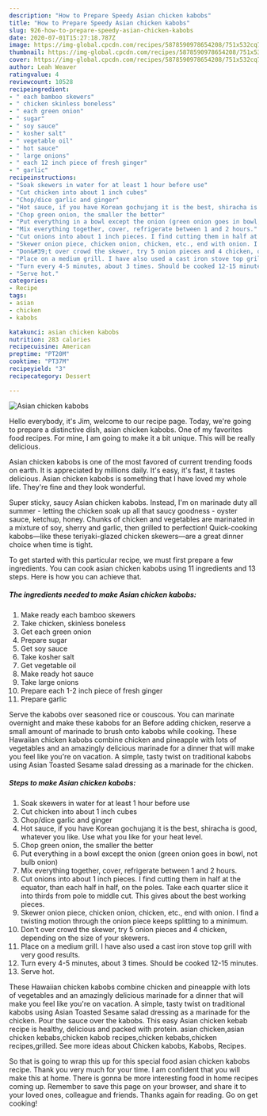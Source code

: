 ```yaml
---
description: "How to Prepare Speedy Asian chicken kabobs"
title: "How to Prepare Speedy Asian chicken kabobs"
slug: 926-how-to-prepare-speedy-asian-chicken-kabobs
date: 2020-07-01T15:27:18.787Z
image: https://img-global.cpcdn.com/recipes/5878590978654208/751x532cq70/asian-chicken-kabobs-recipe-main-photo.jpg
thumbnail: https://img-global.cpcdn.com/recipes/5878590978654208/751x532cq70/asian-chicken-kabobs-recipe-main-photo.jpg
cover: https://img-global.cpcdn.com/recipes/5878590978654208/751x532cq70/asian-chicken-kabobs-recipe-main-photo.jpg
author: Leah Weaver
ratingvalue: 4
reviewcount: 10528
recipeingredient:
- " each bamboo skewers"
- " chicken skinless boneless"
- " each green onion"
- " sugar"
- " soy sauce"
- " kosher salt"
- " vegetable oil"
- " hot sauce"
- " large onions"
- " each 12 inch piece of fresh ginger"
- " garlic"
recipeinstructions:
- "Soak skewers in water for at least 1 hour before use"
- "Cut chicken into about 1 inch cubes"
- "Chop/dice garlic and ginger"
- "Hot sauce, if you have Korean gochujang it is the best, shiracha is good, whatever you like. Use what you like for your heat level."
- "Chop green onion, the smaller the better"
- "Put everything in a bowl except the onion (green onion goes in bowl, not bulb onion)"
- "Mix everything together, cover, refrigerate between 1 and 2 hours."
- "Cut onions into about 1 inch pieces. I find cutting them in half at the equator, than each half in half, on the poles. Take each quarter slice it into thirds from pole to middle cut. This gives about the best working pieces."
- "Skewer onion piece, chicken onion, chicken, etc., end with onion. I find a twisting motion through the onion piece keeps splitting to a minimum."
- "Don&#39;t over crowd the skewer, try 5 onion pieces and 4 chicken, depending on the size of your skewers."
- "Place on a medium grill. I have also used a cast iron stove top grill with very good results."
- "Turn every 4-5 minutes, about 3 times. Should be cooked 12-15 minutes."
- "Serve hot."
categories:
- Recipe
tags:
- asian
- chicken
- kabobs

katakunci: asian chicken kabobs 
nutrition: 283 calories
recipecuisine: American
preptime: "PT20M"
cooktime: "PT37M"
recipeyield: "3"
recipecategory: Dessert

---
```



![Asian chicken kabobs](https://img-global.cpcdn.com/recipes/5878590978654208/751x532cq70/asian-chicken-kabobs-recipe-main-photo.jpg)

Hello everybody, it's Jim, welcome to our recipe page. Today, we're going to prepare a distinctive dish, asian chicken kabobs. One of my favorites food recipes. For mine, I am going to make it a bit unique. This will be really delicious.

Asian chicken kabobs is one of the most favored of current trending foods on earth. It is appreciated by millions daily. It's easy, it's fast, it tastes delicious. Asian chicken kabobs is something that I have loved my whole life. They're fine and they look wonderful.

Super sticky, saucy Asian chicken kabobs. Instead, I&#39;m on marinade duty all summer - letting the chicken soak up all that saucy goodness - oyster sauce, ketchup, honey. Chunks of chicken and vegetables are marinated in a mixture of soy, sherry and garlic, then grilled to perfection! Quick-cooking kabobs—like these teriyaki-glazed chicken skewers—are a great dinner choice when time is tight.


To get started with this particular recipe, we must first prepare a few ingredients. You can cook asian chicken kabobs using 11 ingredients and 13 steps. Here is how you can achieve that.

<!--inarticleads1-->

##### The ingredients needed to make Asian chicken kabobs:

1. Make ready  each bamboo skewers
1. Take  chicken, skinless boneless
1. Get  each green onion
1. Prepare  sugar
1. Get  soy sauce
1. Take  kosher salt
1. Get  vegetable oil
1. Make ready  hot sauce
1. Take  large onions
1. Prepare  each 1-2 inch piece of fresh ginger
1. Prepare  garlic


Serve the kabobs over seasoned rice or couscous. You can marinate overnight and make these kabobs for an Before adding chicken, reserve a small amount of marinade to brush onto kabobs while cooking. These Hawaiian chicken kabobs combine chicken and pineapple with lots of vegetables and an amazingly delicious marinade for a dinner that will make you feel like you&#39;re on vacation. A simple, tasty twist on traditional kabobs using Asian Toasted Sesame salad dressing as a marinade for the chicken. 

<!--inarticleads2-->

##### Steps to make Asian chicken kabobs:

1. Soak skewers in water for at least 1 hour before use
1. Cut chicken into about 1 inch cubes
1. Chop/dice garlic and ginger
1. Hot sauce, if you have Korean gochujang it is the best, shiracha is good, whatever you like. Use what you like for your heat level.
1. Chop green onion, the smaller the better
1. Put everything in a bowl except the onion (green onion goes in bowl, not bulb onion)
1. Mix everything together, cover, refrigerate between 1 and 2 hours.
1. Cut onions into about 1 inch pieces. I find cutting them in half at the equator, than each half in half, on the poles. Take each quarter slice it into thirds from pole to middle cut. This gives about the best working pieces.
1. Skewer onion piece, chicken onion, chicken, etc., end with onion. I find a twisting motion through the onion piece keeps splitting to a minimum.
1. Don&#39;t over crowd the skewer, try 5 onion pieces and 4 chicken, depending on the size of your skewers.
1. Place on a medium grill. I have also used a cast iron stove top grill with very good results.
1. Turn every 4-5 minutes, about 3 times. Should be cooked 12-15 minutes.
1. Serve hot.


These Hawaiian chicken kabobs combine chicken and pineapple with lots of vegetables and an amazingly delicious marinade for a dinner that will make you feel like you&#39;re on vacation. A simple, tasty twist on traditional kabobs using Asian Toasted Sesame salad dressing as a marinade for the chicken. Pour the sauce over the kabobs. This easy Asian chicken kebab recipe is healthy, delicious and packed with protein. asian chicken,asian chicken kebabs,chicken kabob recipes,chicken kebabs,chicken recipes,grilled. See more ideas about Chicken kabobs, Kabobs, Recipes. 

So that is going to wrap this up for this special food asian chicken kabobs recipe. Thank you very much for your time. I am confident that you will make this at home. There is gonna be more interesting food in home recipes coming up. Remember to save this page on your browser, and share it to your loved ones, colleague and friends. Thanks again for reading. Go on get cooking!
